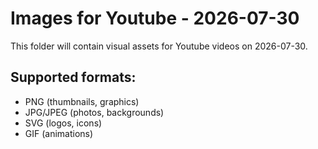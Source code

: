 # Images for Youtube - 2026-07-30

This folder will contain visual assets for Youtube videos on 2026-07-30.

## Supported formats:
- PNG (thumbnails, graphics)
- JPG/JPEG (photos, backgrounds)
- SVG (logos, icons)
- GIF (animations)
